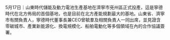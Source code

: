 5月17日｜山東時代儲能及動力電池生產基地在濟寧市兗州區正式投產，這是寧德時代在北方佈局的首個基地，也是目前在北方產能規劃最大的基地。山東省、濟寧市有關負責人，寧德時代董事長兼CEO曾毓羣及相關負責人一同出席，並見證含零碳城市、產業新能源化、換電規模化、船舶電動化等多個領域在內的合作協議簽署。